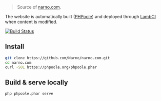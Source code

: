 > Source of [narno.com](https://narno.com).

The website is automatically built ([PHPoole](https://phpoole.org)) and deployed through [LambCI](https://github.com/lambci/lambci) when content is modified.

[![Build Status](https://s3.amazonaws.com/lambci-buildresults-1w0y4nab0105t/gh/Narno/narno.com/branches/master/d968dc9e875fbd4e53e47bde3ace533b.svg)](https://s3.amazonaws.com/lambci-buildresults-1w0y4nab0105t/gh/Narno/narno.com/branches/master/21a79e65d8719f0e3e4f032a47a8c26a.html)

## Install
```bash
git clone https://github.com/Narno/narno.com.git
cd narno.com
curl -SOL https://phpoole.org/phpoole.phar
```

## Build & serve locally
```bash
php phpoole.phar serve
```
